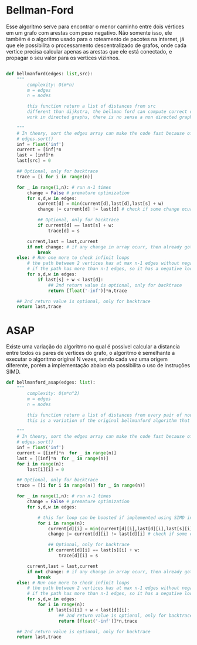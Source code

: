 # Bellman-Ford

Esse algoritmo serve para encontrar o menor caminho entre dois vértices em um grafo com arestas com peso negativo.
Não somente isso, ele também é o algoritmo usado para o roteamento de pacotes na internet, já que ele possibilita o processamento descentralizado de grafos, onde cada vertice precisa calcular apenas as arestas que ele está conectado, e propagar o seu valor para os vertices vizinhos.

```python

def bellmanford(edges: list,src):
    """
        complexity: O(m*n)
        m = edges
        n = nodes

        this function return a list of distances from src
        different than dijkstra, the bellman ford can compute correct distances over negative edges
        work in directed graphs, there is no sense a non directed graph with negative edges (think about)

    """
    # In theory, sort the edges array can make the code fast because of the sequential reading of the array, but in reality this is over engineering
    # edges.sort()
    inf = float('inf')
    current = [inf]*n
    last = [inf]*n
    last[src] = 0

    ## Optional, only for backtrace
    trace = [i for i in range(n)]

    for _ in range(1,n): # run n-1 times
        change = False # premature optimization
        for s,d,w in edges:
            current[d] = min(current[d],last[d],last[s] + w)
            change |= current[d] != last[d] # check if some change ocurr at all

            ## Optional, only for backtrace
            if current[d] == last[s] + w:
                trace[d] = s

        current,last = last,current
        if not change: # if any change in array ocurr, then already got the final result
            break
    else: # Run one more to check infinit loops
        # the path between 2 vertices has at max n-1 edges without negative loops, 
        # if the path has more than n-1 edges, so it has a negative loop in the graph 
        for s,d,w in edges:
            if last[s] + w < last[d]:
                ## 2nd return value is optional, only for backtrace
                return [float('-inf')]*n,trace

    ## 2nd return value is optional, only for backtrace
    return last,trace

```


# ASAP

Existe uma variação do algoritmo no qual é possivel calcular a distancia entre todos os pares de vertices do grafo, o algoritmo é semelhante a executar o algoritmo original N vezes, sendo cada vez uma origem diferente, porém a implementação abaixo ela possibilita o uso de instruções SIMD.


```python
def bellmanford_asap(edges: list):
    """
        complexity: O(m*n^2)
        m = edges
        n = nodes

        this function return a list of distances from every pair of nodes
        this is a variation of the original bellmanford algorithm that execute N * belmanford for every vertice

    """
    # In theory, sort the edges array can make the code fast because of the sequential reading of the array, but in reality this is over engineering
    # edges.sort()
    inf = float('inf')
    current = [[inf]*n  for _ in range(n)]
    last = [[inf]*n  for _ in range(n)]
    for i in range(n):
        last[i][i] = 0

    ## Optional, only for backtrace
    trace = [[i for i in range(n)] for _ in range(n)]

    for _ in range(1,n): # run n-1 times
        change = False # premature optimization
        for s,d,w in edges:

            # this for loop can be boosted if implemented using SIMD instructions
            for i in range(n):
                current[d][i] = min(current[d][i],last[d][i],last[s][i] + w)
                change |= current[d][i] != last[d][i] # check if some change ocurr at all

                ## Optional, only for backtrace
                if current[d][i] == last[s][i] + w:
                    trace[d][i] = s

        current,last = last,current
        if not change: # if any change in array ocurr, then already got the final result
            break
    else: # Run one more to check infinit loops
        # the path between 2 vertices has at max n-1 edges without negative loops, 
        # if the path has more than n-1 edges, so it has a negative loop in the graph 
        for s,d,w in edges:
            for i in range(n):
                if last[s][i] + w < last[d][i]:
                    ## 2nd return value is optional, only for backtrace
                    return [float('-inf')]*n,trace

    ## 2nd return value is optional, only for backtrace
    return last,trace

```